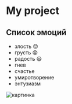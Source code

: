 # My project
## Список эмоций
* злость :rage:
* грусть :worried:
* радость :smiley:
* гнев
* счастье
* умиротворение
* энтузиазм

![картинка](https://mirpozitiva.ru/wp-content/uploads/2019/11/1472042719_15.jpg)

